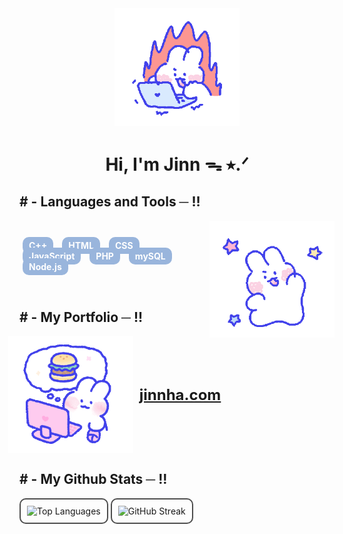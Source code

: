 <body>
  <div align="center">
    <img src="mongmong1.gif" width='200px' alt="Jinn" />
    <h1>Hi, I'm Jinn ᯓ ⭑.ᐟ</h1>
  </div>

  <div>
    <h2> # - Languages and Tools ─ !! </h2>
    <div align="center">
      <img src="mongmong5.gif" style = 'width: 200px' align="right">
    </div>
  </div>
  <div>
    <br>
    <p align="center">
      <p align="left">
        <span style="background-color: #99b5dc; padding: 5px 10px; border-radius: 10px; color: white; font-weight: bold; margin: 5px;">C++</span>
        <span style="background-color: #99b5dc; padding: 5px 10px; border-radius: 10px; color: white; font-weight: bold; margin: 5px;">HTML</span>
        <span style="background-color: #99b5dc; padding: 5px 10px; border-radius: 10px; color: white; font-weight: bold; margin: 5px;">CSS</span>
        <span style="background-color: #99b5dc; padding: 5px 10px; border-radius: 10px; color: white; font-weight: bold; margin: 5px;">JavaScript</span>
        <span style="background-color: #99b5dc; padding: 5px 10px; border-radius: 10px; color: white; font-weight: bold; margin: 5px;">PHP</span>
        <span style="background-color: #99b5dc; padding: 5px 10px; border-radius: 10px; color: white; font-weight: bold; margin: 5px;">mySQL</span>
        <span style="background-color: #99b5dc; padding: 5px 10px; border-radius: 10px; color: white; font-weight: bold; margin: 5px;">Node.js</span>
      </p>
    </p>
    <br>
  <h2># - My Portfolio ─ !!</h2>

<div align="center" style="display: flex; align-items: center; justify-content: center;">
  <img src="mongmong9.gif" alt="Description" width="200" />
  <span style="padding-left: 10px;">
    <a class="webLink" style = 'font-size: 24px; font-weight: bold;' href="http://jinnha.com" target="_blank">jinnha.com</a>
  </span>
</div>

  <h2># - My Github Stats ─ !!</h2>

<div style="border: 2px solid #4e4e4e; border-radius: 10px; padding: 10px; display: inline-block;">
    <img src="https://github-readme-stats.vercel.app/api/top-langs/?username=hpt155722&theme=buefy&show_icons=true&hide_border=true&layout=compact" alt="Top Languages">
</div>

<div style="border: 2px solid #4e4e4e; border-radius: 10px; padding: 10px; display: inline-block;">
    <img src="https://github-readme-streak-stats.herokuapp.com/?user=hpt155722&theme=buefy&hide_border=true" alt="GitHub Streak">
</div>
